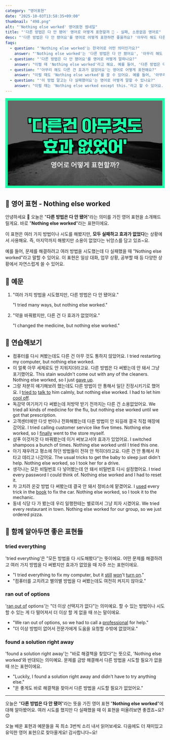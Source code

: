 ```yaml
---
category: "영어표현"
date: "2025-10-03T13:58:35+09:00"
thumbnail: "498.png"
alt: "'Nothing else worked' 영어표현 썸네일"
title: "'다른 방법은 다 안 됐어' 영어로 어떻게 표현할까 🚫 - 실패, 소용없음 영어로"
desc: "'다른 방법은 다 안 됐어요'를 영어로 어떻게 표현하면 좋을까요? '아무리 해도 다른 건 효과가 없었어요.', '이 방법 말고는 다 실패했어요.' 등을 영어로 표현하는 법을 배워봅시다. 다양한 예문을 통해서 연습하고 본인의 표현으로 만들어 보세요."
faqs: 
  - question: "'Nothing else worked'는 한국어로 어떤 의미인가요?"
    answer: "'Nothing else worked'는 '다른 방법은 다 안 됐어요', '아무리 해도 다른 건 효과가 없었어요', '이 방법 말고는 다 실패했어요' 등으로 해석할 수 있어요. 여러 시도를 했지만 다 실패하고 마지막 방법만 성공했을 때 자주 써요."
  - question: "'다른 방법은 다 안 됐어요'를 영어로 어떻게 말하나요?"
    answer: "이럴 때 'Nothing else worked'라고 해요. 예를 들어, '다른 방법은 다 안 됐어요. 이게 유일하게 통했어요.'는 'Nothing else worked. This was the only thing that did.'라고 할 수 있어요."
  - question: "'아무리 해도 다른 건 효과가 없었어요'는 영어로 어떻게 표현해요?"
    answer: "이럴 때도 'Nothing else worked'를 쓸 수 있어요. 예를 들어, '아무리 해도 다른 건 효과가 없었어요.'는 'No matter what I tried, nothing else worked.'라고 해요."
  - question: "'이 방법 말고는 다 실패했어요'는 영어로 어떻게 말할 수 있나요?"
    answer: "이럴 때는 'Nothing else worked except this.'라고 할 수 있어요. 예를 들어, '이 방법 말고는 다 실패했어요.'는 'Nothing else worked except this one.'이라고 표현해요."
---
```


!['Nothing else worked' 영어표현](./498.png)

## 🌟 영어 표현 - Nothing else worked

안녕하세요 👋 오늘은 "**다른 방법은 다 안 됐어**"라는 의미를 가진 영어 표현을 소개해드릴게요. 바로 "**Nothing else worked**"라는 표현이에요.

이 표현은 여러 가지 방법이나 시도를 해봤지만, **모두 실패하고 효과가 없었다**는 상황에서 사용해요. 즉, 마지막까지 해봤지만 소용이 없었다는 뉘앙스를 담고 있죠~요.

예를 들어, 문제를 해결하려고 여러 방법을 시도했는데 다 실패했을 때 "Nothing else worked"라고 말할 수 있어요. 이 표현은 일상 대화, 업무 상황, 공부할 때 등 다양한 상황에서 자연스럽게 쓸 수 있어요.

## 📖 예문

1. "여러 가지 방법을 시도했지만, 다른 방법은 다 안 됐어요."

   "I tried many ways, but nothing else worked."

2. "약을 바꿔봤지만, 다른 건 다 효과가 없었어요."

   "I changed the medicine, but nothing else worked."



## 💬 연습해보기

<ul data-interactive-list>

  <li data-interactive-item>
    <span data-toggler>컴퓨터를 다시 켜봤는데도 다른 건 아무 것도 통하지 않았어요.</span>
    <span data-answer>I tried restarting my computer, but nothing else worked.</span>
  </li>

  <li data-interactive-item>
    <span data-toggler>이 얼룩 아무 세제로도 안 지워지더라고요. 다른 방법은 다 써봤는데 안 돼서 그냥 포기했어요.</span>
    <span data-answer>This stain wouldn't come out with any of the cleaners. Nothing else worked, so I just <a href="/blog/vocab-1/046.give-up/">gave up</a>.</span>
  </li>

  <li data-interactive-item>
    <span data-toggler>그랑 차분히 얘기해보려 했는데도 다른 방법이 안 통해서 일단 진정시키기로 했어요.</span>
    <span data-answer>I <a href="/blog/in-english/117.try-to/">tried to</a> <a href="/blog/in-english/359.talk-to/">talk to</a> him calmly, but nothing else worked. I had to let him <a href="/blog/in-english/085.cool-off/">cool off</a>.</span>
  </li>

  <li data-interactive-item>
    <span data-toggler>독감약 여기저기 다 써봤는데 처방약 받기 전까지는 다른 건 소용없었어요.</span>
    <span data-answer>We tried all kinds of medicine for the flu, but nothing else worked until we got that prescription.</span>
  </li>

  <li data-interactive-item>
    <span data-toggler>고객센터에만 다섯 번이나 전화해봤는데 다른 방법이 안 되길래 결국 직접 매장에 갔어요.</span>
    <span data-answer>I tried calling customer service like five times. Nothing else worked, so I <a href="/blog/in-english/182.finally/">finally</a> went to the store myself.</span>
  </li>

  <li data-interactive-item>
    <span data-toggler>샴푸 이것저것 다 바꿔봤는데 이거 써보고서야 효과가 있었어요.</span>
    <span data-answer>I switched shampoos a bunch of times. Nothing else worked until I tried this one.</span>
  </li>

  <li data-interactive-item>
    <span data-toggler>아기 재우려고 평소에 하던 방법들이 전혀 안 먹히더라고요. 다른 건 안 통해서 차 타고 데리고 나갔어요.</span>
    <span data-answer>The usual tricks to get the baby to sleep just didn't help. Nothing else worked, so I took her for a drive.</span>
  </li>

  <li data-interactive-item>
    <span data-toggler>생각나는 모든 비밀번호 다 넣어봤는데 안 돼서 비밀번호 다시 설정했어요.</span>
    <span data-answer>I tried every password I could think of. Nothing else worked and I had to reset it.</span>
  </li>

  <li data-interactive-item>
    <span data-toggler>차 고치려 온갖 방법 다 써봤는데 결국 안 돼서 정비소에 맡겼어요.</span>
    <span data-answer>I <a href="/blog/in-english/171.used/">used</a> every trick in the <a href="/blog/in-english/447.book/">book</a> to fix the car. Nothing else worked, so I took it to the mechanic.</span>
  </li>

  <li data-interactive-item>
    <span data-toggler>동네 식당 다 가 봤는데 우리 일행한테는 별로여서 그냥 피자 시켰어요.</span>
    <span data-answer>We tried every restaurant in town. Nothing else worked for our group, so we just ordered pizza.</span>
  </li>

</ul>

## 🤝 함께 알아두면 좋은 표현들

### tried everything

'tried everything'은 "모든 방법을 다 시도해봤다"는 뜻이에요. 어떤 문제를 해결하려고 여러 가지 방법을 다 써봤지만 효과가 없었을 때 자주 쓰는 표현이에요.

- "I tried everything to fix my computer, but it [still](/blog/in-english/254.still/) [won](/blog/in-english/456.win/)'t [turn on](/blog/in-english/310.turn-on/)."
- "컴퓨터를 고치려고 별의별 방법을 다 써봤는데도 여전히 켜지지 않아요."

### ran out of options

'[ran out of](/blog/in-english/340.run-out-of/) options'는 "더 이상 선택지가 없다"는 의미예요. 할 수 있는 방법이나 시도할 수 있는 게 다 떨어져서 더 이상 할 게 없을 때 쓰는 말이에요.

- "We ran out of options, so we had to call a [professional](/blog/in-english/333.professional/) for help."
- "더 이상 방법이 없어서 전문가에게 도움을 요청할 수밖에 없었어요."

### found a solution right away

'found a solution right away'는 "바로 해결책을 찾았다"는 뜻으로, 'Nothing else worked'와 반대되는 의미예요. 문제를 금방 해결해서 다른 방법을 시도할 필요가 없을 때 쓰는 표현이에요.

- "Luckily, I found a solution right away and didn't have to try anything else."
- "운 좋게도 바로 해결책을 찾아서 다른 방법을 시도할 필요가 없었어요."

---

오늘은 "**다른 방법은 다 안 됐어**"라는 뜻을 가진 영어 표현 "**Nothing else worked**"에 대해 알아봤어요. 여러 시도를 했지만 다 실패했을 때 이 표현을 떠올려보면 좋겠죠~요? 😊

오늘 배운 표현과 예문들을 꼭 최소 3번씩 소리 내서 읽어보세요. 다음에도 더 재미있고 유익한 영어 표현으로 찾아올게요! 감사합니다~요!

